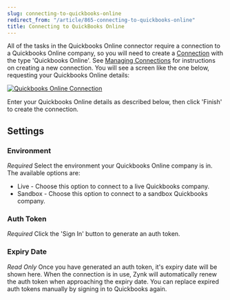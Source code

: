 ```yaml
---
slug: connecting-to-quickbooks-online
redirect_from: "/article/865-connecting-to-quickbooks-online"
title: Connecting to QuickBooks Online
---
```



All of the tasks in the Quickbooks Online connector require a connection to a Quickbooks Online company, so you will need to create a [Connection](49-connections) with the type 'Quickbooks Online'. See [Managing Connections](56-managing-connectionss) for instructions on creating a new connection. You will see a screen like the one below, requesting your Quickbooks Online details:



[![Quickbooks Online Connection](http://www.zynk.com/images/v2/quickbooks_online_connection.png)](http://www.zynk.com/images/v2/quickbooks_online_connection.png)



Enter your Quickbooks Online details as described below, then click 'Finish' to create the connection.

## Settings

### Environment
_Required_
Select the environment your Quickbooks Online company is in. The available options are:	  

- Live - Choose this option to connect to a live Quickbooks company.
- Sandbox - Choose this option to connect to a sandbox Quickbooks company.

### Auth Token
_Required_
Click the 'Sign In' button to generate an auth token.

### Expiry Date
_Read Only_
Once you have generated an auth token, it's expiry date will be shown here. When the connection is in use, Zynk will automatically renew the auth token when approaching the expiry date. You can replace expired auth tokens manually by signing in to Quickbooks again.